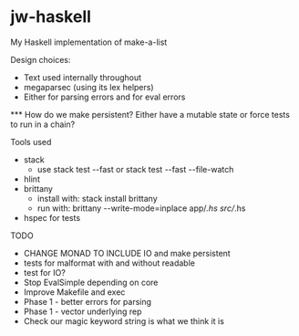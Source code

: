 # jw-haskell

My Haskell implementation of make-a-list

Design choices:

* Text used internally throughout
* megaparsec (using its lex helpers)
* Either for parsing errors and for eval errors

*** How do we make persistent? Either have a mutable state or force tests to run in a chain?

Tools used

* stack
  + use stack test --fast or stack test --fast --file-watch
* hlint
* brittany
  + install with: stack install brittany
  + run with: brittany --write-mode=inplace app/*.hs src/*.hs
* hspec for tests

TODO

* CHANGE MONAD TO INCLUDE IO and make persistent
* tests for malformat with and without readable
* test for IO?
* Stop EvalSimple depending on core
* Improve Makefile and exec
* Phase 1 - better errors for parsing
* Phase 1 - vector underlying rep
* Check our magic keyword string is what we think it is
